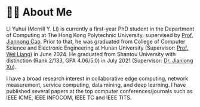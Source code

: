 # 👨‍🎓 About Me
LI Yuhui (Merrill Y. Li) is currently a first-year PhD student in the Department of Computing at The Hong Kong Polytechnic University, supervised by [Prof. Jiannong Cao](https://www4.comp.polyu.edu.hk/~labimcl/director.html). Prior to that, he was graduated from College of Computer Science and Electronic Engineering at Hunan University (Supervisor: [Prof. Wei Liang](https://computer.hnust.edu.cn/dsdw/liangwei.html)) in June 2024. He graduated from Shantou University with distinction (Rank 2/133, GPA 4.06/5.0) in July 2021 (Supervisor: [Dr. Jianlong Xu](https://eng.stu.edu.cn/info/1082/1784.htm)). 

I have a broad research interest in collaborative edge computing, network measurement, service computing, data mining, and deep learning. I have published several papers at the top computer conferences/journals such as IEEE ICME, IEEE INFOCOM, IEEE TC and IEEE TITS.